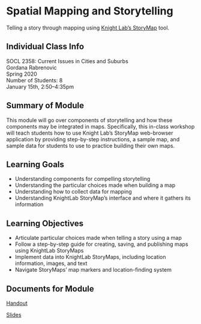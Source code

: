 # Spatial Mapping and Storytelling 

Telling a story through mapping using [Knight Lab’s StoryMap](https://storymap.knightlab.com/) tool.

## Individual Class Info

SOCL 2358: Current Issues in Cities and Suburbs
<br>
Gordana Rabrenovic
<br>
Spring 2020
<br>
Number of Students: 8
<br>
January 15th, 2:50–4:35pm
<br>

## Summary of Module

This module will go over components of storytelling and how these components may be integrated in maps. Specifically, this in-class workshop will teach students how to use Knight Lab’s StoryMap web-browser application by providing step-by-step instructions, a sample map, and sample data for students to use to practice building their own maps. 

## Learning Goals

- Understanding components for compelling storytelling
- Understanding the particular choices made when building a map
- Understanding how to collect data for mapping
- Understanding KnightLab StoryMap’s interface and where it gathers its information

## Learning Objectives

- Articulate particular choices made when telling a story using a map
- Follow a step-by-step guide for creating, saving, and publishing maps using KnightLab StoryMaps
- Implement data into KnightLab StoryMaps, including location information, images, and text
- Navigate StoryMaps’ map markers and location-finding system

## Documents for Module

[Handout](https://github.com/NULabNortheastern/digitalassignmentshowcase/blob/master/mapping/sp20-rabrenovic-socl2358-storymap/intro_to_storymaps.pdf)

[Slides](https://github.com/NULabNortheastern/digitalassignmentshowcase/blob/master/mapping/sp20-rabrenovic-socl2358-storymap/slides-storymaps.pdf)
